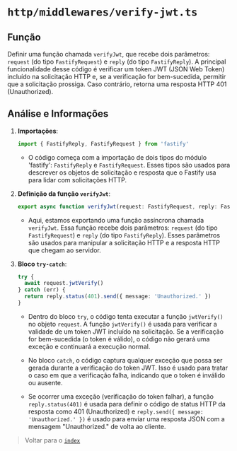 # `http/middlewares/verify-jwt.ts`

## Função

Definir uma função chamada `verifyJwt`, que recebe dois parâmetros: `request` (do tipo `FastifyRequest`) e `reply` (do tipo `FastifyReply`). A principal funcionalidade desse código é verificar um token JWT (JSON Web Token) incluído na solicitação HTTP e, se a verificação for bem-sucedida, permitir que a solicitação prossiga. Caso contrário, retorna uma resposta HTTP 401 (Unauthorized).

## Análise e Informações

1. **Importações**:

   ```typescript
   import { FastifyReply, FastifyRequest } from 'fastify'
   ```

   - O código começa com a importação de dois tipos do módulo 'fastify': `FastifyReply` e `FastifyRequest`. Esses tipos são usados para descrever os objetos de solicitação e resposta que o Fastify usa para lidar com solicitações HTTP.

2. **Definição da função `verifyJwt`**:

   ```typescript
   export async function verifyJwt(request: FastifyRequest, reply: FastifyReply) {
   ```

   - Aqui, estamos exportando uma função assíncrona chamada `verifyJwt`. Essa função recebe dois parâmetros: `request` (do tipo `FastifyRequest`) e `reply` (do tipo `FastifyReply`). Esses parâmetros são usados para manipular a solicitação HTTP e a resposta HTTP que chegam ao servidor.

3. **Bloco `try-catch`**:

   ```typescript
   try {
     await request.jwtVerify()
   } catch (err) {
     return reply.status(401).send({ message: 'Unauthorized.' })
   }
   ```

   - Dentro do bloco `try`, o código tenta executar a função `jwtVerify()` no objeto `request`. A função `jwtVerify()` é usada para verificar a validade de um token JWT incluído na solicitação. Se a verificação for bem-sucedida (o token é válido), o código não gerará uma exceção e continuará a execução normal.

   - No bloco `catch`, o código captura qualquer exceção que possa ser gerada durante a verificação do token JWT. Isso é usado para tratar o caso em que a verificação falha, indicando que o token é inválido ou ausente.

   - Se ocorrer uma exceção (verificação do token falhar), a função `reply.status(401)` é usada para definir o código de status HTTP da resposta como 401 (Unauthorized) e `reply.send({ message: 'Unauthorized.' })` é usado para enviar uma resposta JSON com a mensagem "Unauthorized." de volta ao cliente.

> Voltar para o [`index`](../../../../index.md)
